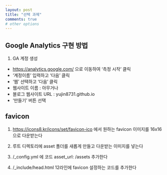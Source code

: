 ```yaml
---
layout: post
title: "선택 과제"
comments: true
# other options
---
```


## Google Analytics 구현 방법
1. GA 계정 생성
- https://analytics.google.com/ 으로 이동하여 ‘측정 시작’ 클릭
- ‘계정이름’ 입력하고 ‘다음’ 클릭
- ‘웹’ 선택하고 ‘다음’ 클릭
- 웹사이트 이름 : 아무거나
- 블로그 웹사이트 URL : yujin8731.github.io
- ‘만들기’ 버튼 선택





## favicon

1. https://icons8.kr/icons/set/favicon-ico 에서 원하는 favicon 이미지를 16x16으로 다운받는다

2. 루트 디렉토리에 asset 폴더를 새롭게 만들고 다운받는 이미지를 넣는다


3. /_config.yml 에 코드 asset_url: /assets 추가한다

4. /_include/head.html 12라인에 favicon 설정하는 코드를 추가한다 
<link href="{{ site.asset_url }}/favicon.png" rel="shortcut icon" type="image/vnd.microsoft.icon"/>
